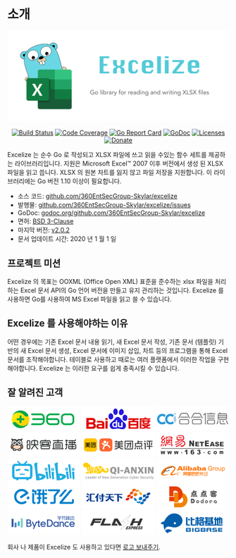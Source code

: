 # 소개

<p align="center"><img width="650" src="../images/excelize.svg" alt="Excelize logo"></p>

<p align="center">
    <a href="https://travis-ci.org/360EntSecGroup-Skylar/excelize"><img src="https://travis-ci.org/360EntSecGroup-Skylar/excelize.svg?branch=master" alt="Build Status"></a>
    <a href="https://codecov.io/gh/360EntSecGroup-Skylar/excelize"><img src="https://codecov.io/gh/360EntSecGroup-Skylar/excelize/branch/master/graph/badge.svg" alt="Code Coverage"></a>
    <a href="https://goreportcard.com/report/github.com/360EntSecGroup-Skylar/excelize"><img src="https://goreportcard.com/badge/github.com/360EntSecGroup-Skylar/excelize" alt="Go Report Card"></a>
    <a href="https://godoc.org/github.com/360EntSecGroup-Skylar/excelize"><img src="https://godoc.org/github.com/360EntSecGroup-Skylar/excelize?status.svg" alt="GoDoc"></a>
    <a href="https://opensource.org/licenses/BSD-3-Clause"><img src="https://img.shields.io/badge/license-bsd-orange.svg" alt="Licenses"></a>
    <a href="https://www.paypal.me/xuri"><img src="https://img.shields.io/badge/Donate-PayPal-green.svg" alt="Donate"></a>
</p>

Excelize 는 순수 Go 로 작성되고 XLSX 파일에 쓰고 읽을 수있는 함수 세트를 제공하는 라이브러리입니다. 지원은 Microsoft Excel&trade; 2007 이후 버전에서 생성 된 XLSX 파일을 읽고 씁니다. XLSX 의 원본 차트를 잃지 않고 파일 저장을 지원합니다. 이 라이브러리에는 Go 버전 1.10 이상이 필요합니다.

- 소스 코드: [github.com/360EntSecGroup-Skylar/excelize](https://github.com/360EntSecGroup-Skylar/excelize)
- 발행물: [github.com/360EntSecGroup-Skylar/excelize/issues](https://github.com/360EntSecGroup-Skylar/excelize/issues)
- GoDoc: [godoc.org/github.com/360EntSecGroup-Skylar/excelize](https://godoc.org/github.com/360EntSecGroup-Skylar/excelize)
- 면허: [BSD 3-Clause](https://opensource.org/licenses/BSD-3-Clause)
- 마지막 버전: [v2.0.2](https://github.com/360EntSecGroup-Skylar/excelize/releases/latest)
- 문서 업데이트 시간: 2020 년 1 월 1 일

## 프로젝트 미션

Excelize 의 목표는 OOXML (Office Open XML) 표준을 준수하는 xlsx 파일을 처리하는 Excel 문서 API의 Go 언어 버전을 만들고 유지 관리하는 것입니다. Excelize 를 사용하면 Go를 사용하여 MS Excel 파일을 읽고 쓸 수 있습니다.

## Excelize 를 사용해야하는 이유

어떤 경우에는 기존 Excel 문서 내용 읽기, 새 Excel 문서 작성, 기존 문서 (템플릿) 기반의 새 Excel 문서 생성, Excel 문서에 이미지 삽입, 차트 등의 프로그램을 통해 Excel 문서를 조작해야합니다. 테이블로 사용하고 때로는 여러 플랫폼에서 이러한 작업을 구현해야합니다. Excelize 는 이러한 요구를 쉽게 충족시킬 수 있습니다.

## 잘 알려진 고객

<a href="https://www.360.cn" title="Qihoo 360" target="_blank"><img width="165" src="../images/vendor/360@2x.png" alt="Qihoo 360"></a> <a href="https://www.baidu.com" title="Baidu, Inc." target="_blank"><img width="165" src="../images/vendor/baidu@2x.png" alt="Baidu, Inc."></a> [![CCi. Inc.](../images/vendor/ccint.com.png)](https://www.ccint.com) <a href="https://www.inke.cn" title="Inke, Inc." target="_blank"><img width="165" src="../images/vendor/inke@2x.png" alt="Inke, Inc."></a> <a href="https://www.meituan.com" title="Meituan-Dianping" target="_blank"><img width="165" src="../images/vendor/meituan@2x.png" alt="Meituan-Dianping"></a> <a href="https://www.163.com" title="NetEase" target="_blank"><img width="165" src="../images/vendor/netease@2x.png" alt="NetEase"></a> <a href="https://www.bilibili.com" title="Bilibili" target="_blank"><img width="165" src="../images/vendor/bilibili@2x.png" alt="Bilibili"></a> <a href="https://www.qianxin.com" title="Qi An Xin Group" target="_blank"><img width="165" src="../images/vendor/qianxin.com_en@2x.png" alt="Qi An Xin Group"></a> <a href="https://www.alibabagroup.com" title="Alibaba Group" target="_blank"><img width="165" src="../images/vendor/alibabagroup@2x.png" alt="Alibaba Group"></a> <a href="https://www.ele.me" title="ele.me" target="_blank"><img width="165" src="../images/vendor/ele.me@2x.png" alt="ele.me"></a> <a href="https://www.huifu.com" title="Huifu" target="_blank"><img width="165" src="../images/vendor/huifu.com@2x.png" alt="Huifu"></a> <a href="https://www.dodoca.com" title="Dodoca Information Technology" target="_blank"><img width="165" src="../images/vendor/dodoca.com@2x.png" alt="Dodoca Information Technology"></a> <a href="https://bytedance.com" title="ByteDance" target="_blank"><img width="165" src="../images/vendor/bytedance@2x.png" alt="ByteDance"></a> <a href="https://www.flashexpress.com" title="Flash Express" target="_blank"><img width="165" src="../images/vendor/flashexpress.com@2x.png" alt="Flash Express"></a> <a href="http://www.bigbaser.com" title="Big Baser" target="_blank"><img width="165" src="../images/vendor/bigbaser.com@2x.png" alt="Big Baser"></a>

회사 나 제품이 Excelize 도 사용하고 있다면 <a href="mailto: xuri.me@gmail.com?Subject=Please add our company in Excelize Introduction page&amp;Body=Hello%2C%20this%20is%20%3Cyour%20name%3E%20from%20%3Cyour%20company%20name%3E.%0AWe%20are%20using%20Excelize%20and%20will%20be%20proud%20to%20add%20our%20company%20name%20to%20Excelize%20Introduction%20page.%0APlease%20see%20attachment%20for%20our%20logo.%20%3CBe%20sure%20to%20include%20logo%20in%20attachment%3E%0A" title="로고 보내주기">로고 보내주기</a>.
